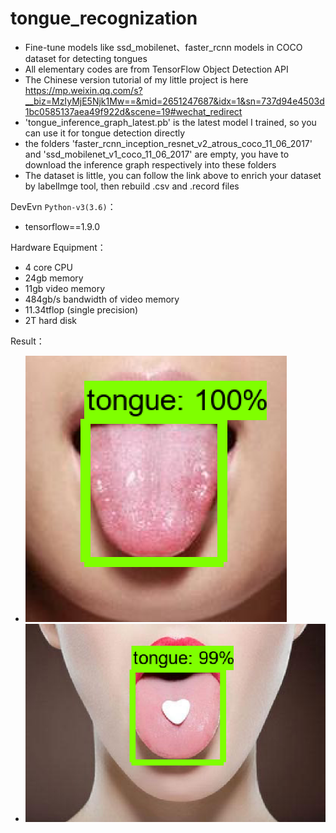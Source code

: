 # tongue_recognization
 - Fine-tune models like ssd_mobilenet、faster_rcnn models in COCO dataset for detecting tongues
 - All elementary codes are from TensorFlow Object Detection API
 - The Chinese version tutorial of my little project is here https://mp.weixin.qq.com/s?__biz=MzIyMjE5Njk1Mw==&mid=2651247687&idx=1&sn=737d94e4503d1bc0585137aea49f922d&scene=19#wechat_redirect
 - 'tongue_inference_graph_latest.pb' is the latest model I trained, so you can use it for tongue detection directly
 - the folders 'faster_rcnn_inception_resnet_v2_atrous_coco_11_06_2017' and 'ssd_mobilenet_v1_coco_11_06_2017' are empty, you have
   to download the inference graph respectively into these folders 
 - The dataset is little, you can follow the link above to enrich your dataset by labelImge tool, then rebuild .csv and .record files
 
DevEvn `Python-v3(3.6)`：

 - tensorflow==1.9.0

Hardware Equipment：
 - 4 core CPU
 - 24gb memory
 - 11gb video memory
 - 484gb/s bandwidth of video memory 
 - 11.34tflop (single precision)
 - 2T hard disk

Result：
  - ![image](https://github.com/DemonDamon/tongue_recognization/blob/master/test_tongue_1.png)
  - ![image](https://github.com/DemonDamon/tongue_recognization/blob/master/test_tongue_2.png)

